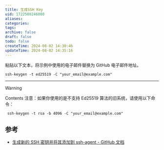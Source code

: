 ```yaml
---
title: 生成SSH Key
uid: 1722580246080
aliases: 
categories: 
tags: 
archive: false
draft: false
todo: false
createTime: 2024-08-02 14:30:46
updateTime: 2024-08-02 14:35:16
---
```


粘贴以下文本，将示例中使用的电子邮件替换为 GitHub 电子邮件地址。

```shell
ssh-keygen -t ed25519 -C "your_email@example.com"
```

---
> [!warning]
> Contents 注意：如果你使用的是不支持 Ed25519 算法的旧系统，请使用以下命令：

```shell
 ssh-keygen -t rsa -b 4096 -C "your_email@example.com"
```

## 参考

- [生成新的 SSH 密钥并将其添加到 ssh-agent - GitHub 文档](https://docs.github.com/zh/authentication/connecting-to-github-with-ssh/generating-a-new-ssh-key-and-adding-it-to-the-ssh-agent)
